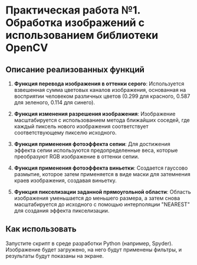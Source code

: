 # Практическая работа №1. Обработка изображений с использованием библиотеки OpenCV

## Описание реализованных функций

1. **Функция перевода изображения в оттенки серого**:
   Используется взвешенная сумма цветовых каналов изображения, основанная на восприятии человеком различных цветов (0.299 для красного, 0.587 для зеленого, 0.114 для синего).

2. **Функция изменения разрешения изображения**:
   Изображение масштабируется с использованием метода ближайших соседей, где каждый пиксель нового изображения соответствует соответствующему пикселю исходного.

3. **Функция применения фотоэффекта сепии**:
   Для достижения эффекта сепии используются предопределенные веса, которые преобразуют RGB изображение в оттенки сепии.

4. **Функция применения фотоэффекта виньетки**:
   Создается гауссово размытие, которое затем применяется в виде маски для затемнения краев изображения, создавая виньетку.

5. **Функция пикселизации заданной прямоугольной области**:
   Область изображения уменьшается до меньшего размера, а затем снова масштабируется до исходного с помощью интерполяции "NEAREST" для создания эффекта пикселизации.

## Как использовать
Запустите скрипт в среде разработки Python (например, Spyder). Изображение будет загружено, на него будут применены фильтры, и результаты будут показаны на экране.
